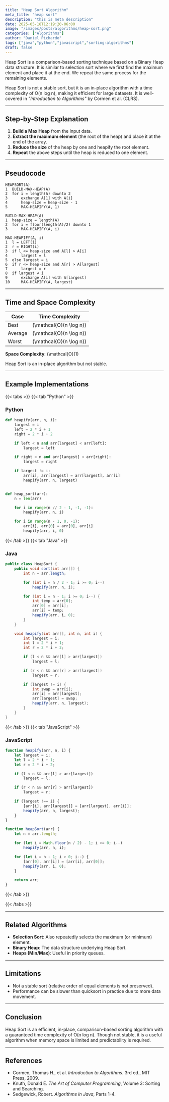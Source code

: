 ```yaml
---
title: "Heap Sort Algorithm"
meta_title: "heap sort"
description: "this is meta description"
date: 2025-05-18T12:19:20-06:00
image: "/images/posts/algorithms/heap-sort.png"
categories: ["Algorithms"]
author: "Daniel Pichardo"
tags: ["java","python","javascript","sorting-algorithms"]
draft: false
---
```


Heap Sort is a comparison-based sorting technique based on a Binary Heap data structure. It is similar to selection sort where we first find the maximum element and place it at the end. We repeat the same process for the remaining elements.

Heap Sort is not a stable sort, but it is an in-place algorithm with a time complexity of O(n log n), making it efficient for large datasets. It is well-covered in *"Introduction to Algorithms"* by Cormen et al. (CLRS).

---

## Step-by-Step Explanation

1. **Build a Max Heap** from the input data.
2. **Extract the maximum element** (the root of the heap) and place it at the end of the array.
3. **Reduce the size** of the heap by one and heapify the root element.
4. **Repeat** the above steps until the heap is reduced to one element.

---

## Pseudocode

```text
HEAPSORT(A)
1  BUILD-MAX-HEAP(A)
2  for i = length(A) downto 2
3      exchange A[1] with A[i]
4      heap-size = heap-size - 1
5      MAX-HEAPIFY(A, 1)

BUILD-MAX-HEAP(A)
1  heap-size = length(A)
2  for i = floor(length(A)/2) downto 1
3      MAX-HEAPIFY(A, i)

MAX-HEAPIFY(A, i)
1  l = LEFT(i)
2  r = RIGHT(i)
3  if l <= heap-size and A[l] > A[i]
4      largest = l
5  else largest = i
6  if r <= heap-size and A[r] > A[largest]
7      largest = r
8  if largest ≠ i
9      exchange A[i] with A[largest]
10     MAX-HEAPIFY(A, largest)
```

---

## Time and Space Complexity

| Case    | Time Complexity |
| ------- | --------------- |
| Best    | \(\mathcal{O}(n \log n)\)      |
| Average | \(\mathcal{O}(n \log n)\)      |
| Worst   | \(\mathcal{O}(n \log n)\)      |

**Space Complexity**: \(\mathcal{O}(1\)

Heap Sort is an in-place algorithm but not stable.

---

## Example Implementations

{{< tabs >}}
{{< tab "Python" >}}
### Python

```python
def heapify(arr, n, i):
    largest = i
    left = 2 * i + 1
    right = 2 * i + 2

    if left < n and arr[largest] < arr[left]:
        largest = left

    if right < n and arr[largest] < arr[right]:
        largest = right

    if largest != i:
        arr[i], arr[largest] = arr[largest], arr[i]
        heapify(arr, n, largest)


def heap_sort(arr):
    n = len(arr)

    for i in range(n // 2 - 1, -1, -1):
        heapify(arr, n, i)

    for i in range(n - 1, 0, -1):
        arr[i], arr[0] = arr[0], arr[i]
        heapify(arr, i, 0)
```
{{< /tab >}}
{{< tab "Java" >}}
### Java

```java
public class HeapSort {
    public void sort(int arr[]) {
        int n = arr.length;

        for (int i = n / 2 - 1; i >= 0; i--)
            heapify(arr, n, i);

        for (int i = n - 1; i >= 0; i--) {
            int temp = arr[0];
            arr[0] = arr[i];
            arr[i] = temp;
            heapify(arr, i, 0);
        }
    }

    void heapify(int arr[], int n, int i) {
        int largest = i;
        int l = 2 * i + 1;
        int r = 2 * i + 2;

        if (l < n && arr[l] > arr[largest])
            largest = l;

        if (r < n && arr[r] > arr[largest])
            largest = r;

        if (largest != i) {
            int swap = arr[i];
            arr[i] = arr[largest];
            arr[largest] = swap;
            heapify(arr, n, largest);
        }
    }
}
```
{{< /tab >}}
{{< tab "JavaScript" >}}

### JavaScript

```javascript
function heapify(arr, n, i) {
    let largest = i;
    let l = 2 * i + 1;
    let r = 2 * i + 2;

    if (l < n && arr[l] > arr[largest])
        largest = l;

    if (r < n && arr[r] > arr[largest])
        largest = r;

    if (largest !== i) {
        [arr[i], arr[largest]] = [arr[largest], arr[i]];
        heapify(arr, n, largest);
    }
}

function heapSort(arr) {
    let n = arr.length;

    for (let i = Math.floor(n / 2) - 1; i >= 0; i--)
        heapify(arr, n, i);

    for (let i = n - 1; i > 0; i--) {
        [arr[0], arr[i]] = [arr[i], arr[0]];
        heapify(arr, i, 0);
    }

    return arr;
}
```
{{< /tab >}}

{{< /tabs >}}


---

## Related Algorithms

* **Selection Sort**: Also repeatedly selects the maximum (or minimum) element.
* **Binary Heap**: The data structure underlying Heap Sort.
* **Heaps (Min/Max)**: Useful in priority queues.

---

## Limitations

* Not a stable sort (relative order of equal elements is not preserved).
* Performance can be slower than quicksort in practice due to more data movement.

---

## Conclusion

Heap Sort is an efficient, in-place, comparison-based sorting algorithm with a guaranteed time complexity of O(n log n). Though not stable, it is a useful algorithm when memory space is limited and predictability is required.

---

## References

* Cormen, Thomas H., et al. *Introduction to Algorithms*. 3rd ed., MIT Press, 2009.
* Knuth, Donald E. *The Art of Computer Programming*, Volume 3: Sorting and Searching.
* Sedgewick, Robert. *Algorithms in Java*, Parts 1-4.
